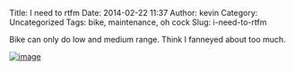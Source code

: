 Title: I need to rtfm
Date: 2014-02-22 11:37
Author: kevin
Category: Uncategorized
Tags: bike, maintenance, oh cock
Slug: i-need-to-rtfm

Bike can only do low and medium range. Think I fanneyed about too much.

[![image](/images/2014/02/wpid-wp-1393064729903.jpg "wp-1393064729903.jpg")](/images/2014/02/wpid-wp-1393064729903.jpg)
